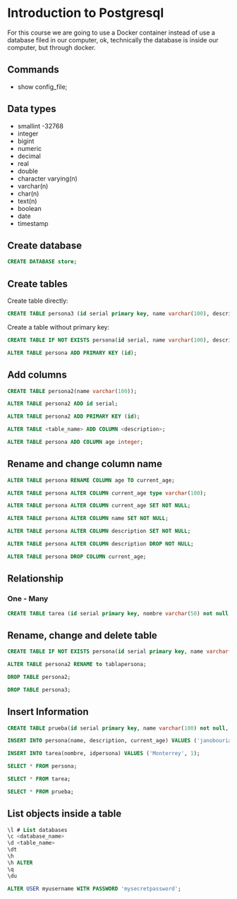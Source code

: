 # Introduction to Postgresql

For this course we are going to use a Docker container instead of use a database filed in our computer, ok, technically the database is inside our computer, but through docker. 

## Commands

* show config_file;

## Data types

* smallint -32768 
* integer
* bigint
* numeric
* decimal
* real
* double
* character varying(n)
* varchar(n)
* char(n)
* text(n)
* boolean
* date
* timestamp

## Create database

```sql
CREATE DATABASE store;
```

## Create tables

Create table directly:

```sql
CREATE TABLE persona3 (id serial primary key, name varchar(100), description text);
```

Create a table without primary key:

```sql
CREATE TABLE IF NOT EXISTS persona(id serial, name varchar(100), description text);

ALTER TABLE persona ADD PRIMARY KEY (id);
```

## Add columns

```sql
CREATE TABLE persona2(name varchar(100));

ALTER TABLE persona2 ADD id serial;

ALTER TABLE persona2 ADD PRIMARY KEY (id);
```

```sql
ALTER TABLE <table_name> ADD COLUMN <description>;

ALTER TABLE persona ADD COLUMN age integer;
```

## Rename and change column name

```sql
ALTER TABLE persona RENAME COLUMN age TO current_age; 

ALTER TABLE persona ALTER COLUMN current_age type varchar(100);

ALTER TABLE persona ALTER COLUMN current_age SET NOT NULL;

ALTER TABLE persona ALTER COLUMN name SET NOT NULL;

ALTER TABLE persona ALTER COLUMN description SET NOT NULL;

ALTER TABLE persona ALTER COLUMN description DROP NOT NULL;

ALTER TABLE persona DROP COLUMN current_age;
```

## Relationship

### One - Many

```sql
CREATE TABLE tarea (id serial primary key, nombre varchar(50) not null, idpersona integer references persona(id));
```

## Rename, change and delete table

```sql
CREATE TABLE IF NOT EXISTS persona(id serial primary key, name varchar(100), description text);

ALTER TABLE persona2 RENAME to tablapersona;

DROP TABLE persona2;

DROP TABLE persona3;
```

## Insert Information

```sql
CREATE TABLE prueba(id serial primary key, name varchar(100) not null, idtarea integer references tarea(id));

INSERT INTO persona(name, description, current_age) VALUES ('janobourian', 'optional description', 32);

INSERT INTO tarea(nombre, idpersona) VALUES ('Monterrey', 1);

SELECT * FROM persona;

SELECT * FROM tarea;

SELECT * FROM prueba;
```

## List objects inside a table

```sql
\l # List databases
\c <database_name>
\d <table_name>
\dt
\h
\h ALTER
\q 
\du 
```

```sql
ALTER USER myusername WITH PASSWORD 'mysecretpassword';
```